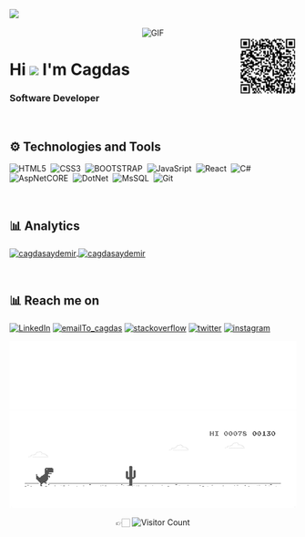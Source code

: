  <div>  

![](https://komarev.com/ghpvc/?username=cagdasaydemir&style=flat-square&label=Views) 

</div>
<div > 

<div align="center" > 
<img alt="GIF" src="https://media.giphy.com/media/f3iwJFOVOwuy7K6FFw/giphy.gif" />
</div>
<img align="right" height="100px" src="https://github.com/cagdasaydemir/cagdasAydemir/blob/main/cagdas-lin-qr.jpg" alt="cagdasaydemir linkedinQR">
</div>




<h1> Hi <img src="https://media.giphy.com/media/hvRJCLFzcasrR4ia7z/giphy.gif" width="28">  I'm Cagdas</h1>
<h3 >Software Developer</h3>

<br/>
<h2> ⚙️  Technologies and Tools </h2>
<p >

![HTML5](https://img.shields.io/badge/-HTML5-05122A?style=for-the-badge&logo=HTML5&logoColor=E34F26)&nbsp;
![CSS3](https://img.shields.io/badge/-CSS3-05122A?style=for-the-badge&logo=CSS3&logoColor=239120)&nbsp;
![BOOTSTRAP](https://img.shields.io/badge/-Bootstrap-05122A?style=for-the-badge&logo=bootstrap)&nbsp;
![JavaSript](https://img.shields.io/badge/-JAVASCRIPT-05122A?style=for-the-badge&logo=javascript)&nbsp;
![React](https://img.shields.io/badge/-REACT-05122A?style=for-the-badge&logo=react)&nbsp;
![C#](https://img.shields.io/badge/-CSHARP-05122A?style=for-the-badge&logo=csharp)&nbsp;
![AspNetCORE](https://img.shields.io/badge/-Asp.NetCore-05122A?style=for-the-badge&logo=dotnet)&nbsp;
![DotNet](https://img.shields.io/badge/-MVC,WEBAPI-05122A?style=for-the-badge&logo=dotnet)&nbsp;
![MsSQL](https://img.shields.io/badge/-MSSQL-05122A?style=for-the-badge&logo=microsoftsqlserver)&nbsp;
![Git](https://img.shields.io/badge/-Git-05122A?style=for-the-badge&logo=git)&nbsp;

</p>
<br/>

<h2> 📊  Analytics </h2>
<p >
<a href="https://github.com/cagdasaydemir">
  <img height="150" align="center" src="https://github-readme-stats.vercel.app/api?username=cagdasaydemir&show_icons=true&locale=en&&theme=tokyonight&include_all_commits=true&count_private=true" alt="cagdasaydemir"/>
  <img height="150" align="center" src="https://github-readme-stats.vercel.app/api/top-langs?username=cagdasaydemir&show_icons=true&locale=en&layout=compact&langs_count=7&theme=tokyonight" alt="cagdasaydemir"/>
</a>
</p>
<br/>

<h2> 📊  Reach me on </h2>

<a href="https://www.linkedin.com/in/cagdasaydemir/" target="blank"><img align="center" src="https://img.shields.io/badge/LinkedIn-0077B5?style=for-the-badge&logo=linkedin&logoColor=white" alt="LinkedIn" /></a>
<a href="mailto:ac.cagdasaydemir@gmail.com" target="blank"><img align="center" src="https://img.shields.io/badge/Gmail-D14836?style=for-the-badge&logo=gmail&logoColor=white" alt="emailTo_cagdas" /></a>
<a href="https://stackoverflow.com/users/19403181/cjsv0" target="blank"><img align="center" src="https://img.shields.io/badge/Stack_Overflow-FE7A16?style=for-the-badge&logo=stack-overflow&logoColor=white" alt="stackoverflow" /></a>
<a href="https://twitter.com/cagdasvik" target="blank"><img align="center" src="https://img.shields.io/badge/twitter-%231DA1F2?style=for-the-badge&logo=twitter&logoColor=white" alt="twitter" /></a>
<a href="https://www.instagram.com/cagdasvik/" target="blank"><img align="center" src="https://img.shields.io/badge/instagram-blueviolet?style=for-the-badge&logo=instagram&logoColor=white" alt="instagram" /></a>

<div align="center">

<img height="120" alt="Thanks for visiting me" width="100%" src="https://github.com/cagdasaydemir/cagdasaydemir/blob/main/slide.svg" />


<img src="https://github.com/cagdasaydemir/cagdasAydemir/blob/main/img/dino_rounded.gif" />

👉🏻 ![Visitor Count](https://profile-counter.glitch.me/cagdasaydemir/count.svg)
  </div>
